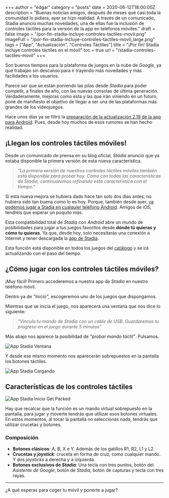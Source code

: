 +++
author = "edgar"
category = "posts"
date = 2020-06-12T18:00:00Z
description = "Buenas noticias amigos, después de meses que casi toda la comunidad lo pidiera, ayer se hizo realidad. A través de un comunicado, Stadia anuncio muchas novedades, una de ellas fue la inclusión de controles táctiles para la versión de la app en teléfonos móviles."
draft = false
image = "/por-fin-stadia-incluye-controles-tactiles-movil.png"
imageFull = "/por-fin-stadia-incluye-controles-tactiles-movil_large.png"
tags = ["App", "Actualización", "Controles Táctiles"]
title = "¡Por fin! Stadia incluye controles táctiles en el móvil"
toc = true
url = "/stadia-controles-tactiles-movil"
+++

Son buenos tiempos para la plataforma de juegos en la nube de _Google_, ya que trabajan sin descanso para ir trayendo más novedades y más facilidades a los usuarios.

Parece ser que se están poniendo las pilas desde _Stadia_ para poder competir, a finales de año, con las nuevas consolas de última generación. Verdaderamente, mejoras como esta y las que irán viniendo en un futuro, pone de manifiesto el objetivo de llegar a ser una de las plataformas más grandes de los videojuegos.

Hace unos días ya se filtró la <a class="u-anchor" href="/rumores-stadia-prepara-actualizacion-2-19-app-android">preparación de la actualización 2.19 de la app para Android</a>. Pues, desde hoy muchos de esos rumores se han hecho realidad.

## ¡Llegan los controles táctiles móviles!

Desde un comunicado de prensa en su blog oficial, _Stadia_ anunció que ya estaba disponible la primera versión de esta nueva característica. 

> _”La primera versión de nuestros controles táctiles móviles también está disponible para probar hoy. Como con todas las características de Stadia, continuaremos refinando esta característica con el tiempo.”_

Si esta nueva mejora se hubiera dado hace tan solo dos días antes, no hubiera sido tan buena como lo es hoy. Porque, también desde ayer, <a class="u-anchor" href="/jugar-stadia-cualquier-telefono-android">ya podemos jugar a Stadia en cualquier teléfono Android</a>. Amigos de _iOS_, tendréis que esperar un poquito más.

Esta compatibilidad total de _Stadia_ con _Android_ abre un mundo de posibilidades para jugar a tus juegos favoritos desde **dónde tú quieras y cómo tu quieras**. Ya que, desde hoy, solo necesitarás una conexión a Internet y tener descargada la <a class="u-anchor" href="https://play.google.com/store/apps/details?id=com.google.stadia.android&hl=es" target="_blank" rel="nofollow noopener">app de Stadia</a>.

Esta función está disponible en todos los juegos del <a class="u-anchor" href="/catalogo-de-juegos">catálogo</a> y se irá actualizando con el paso del tiempo.

## ¿Cómo jugar con los controles táctiles móviles?

¡Muy fácil! Primero accederemos a nuestra app de _Stadia_ en nuestro teléfono móvil.

Dentro ya de _”Inicio”_, escogeremos uno de los juegos que dispongamos. 

Mientras que se inicia el juego, nos aparecerá una ventana que nos dice lo siguiente:

> _”Vincula tu mando de Stadia con un cable de USB. Guardaremos tu progreso en el juego durante 5 minutos”_

Más abajo nos aparece la posibilidad de _”probar mando táctil”_. Pulsamos.

<img class="u-borderImage u-lazyload lazyload" loading="lazy" data-src="/por-fin-stadia-incluye-controles-tactiles-movil/app-stadia-ventana.png" alt="App Stadia Ventana" title="App Stadia Ventana" />

Y desde ese mismo momento nos aparecerán sobrepuestos en la pantalla los botones táctiles. 

<img class="u-borderImage u-lazyload lazyload" loading="lazy" data-src="/por-fin-stadia-incluye-controles-tactiles-movil/app-stadia-cargando.png" alt="App Stadia Cargando" title="App Stadia Cargando" />

## Características de los controles táctiles

<img class="u-borderImage u-lazyload lazyload" loading="lazy" data-src="/por-fin-stadia-incluye-controles-tactiles-movil/app-stadia-inicio-get-packed.png" alt="App Stadia Inicio Get Packed" title="App Stadia Inicio Get Packed" />

Hay que recalcar que la función es un mando virtual sobrepuesto en la pantalla, para jugar y moverte tendrás que utilizar esos botones virtuales. En estos momentos, al tocar la pantalla no seleccionas nada, tendrás que utilizar crucetas y botones.

### Composición

* **Botones clásicos**: A, B, X e Y. Además de los gatillos R1, R2, L1 y L2.
* **Crucetas y _joystick_**: cruceta en forma de cruz, como cualquier mando. Y dos _joysticks_ a derecha y a izquierda.
* **Botones exclusivos de _Stadia_**: Una tecla con tres puntos, botón del _Asistente de Google_, botón de _Stadia_, botón de capturas y tecla con tres rayas.

___

¿A qué esperas para coger tu móvil y ponerte a jugar?
